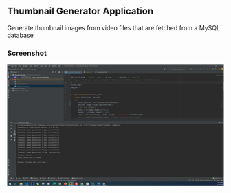 ## Thumbnail Generator Application
Generate thumbnail images from video files that are fetched from a MySQL database

### Screenshot 
![Screenshot](./Screenshot.png)
